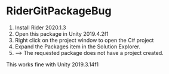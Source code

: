 # RiderGitPackageBug

1. Install Rider 2020.1.3
2. Open this package in Unity 2019.4.2f1
3. Right click on the project window to open the C# project
4. Expand the Packages item in the Solution Explorer.
5. --> The requested package does not have a project created.

This works fine with Unity 2019.3.14f1
